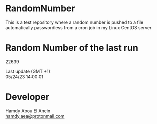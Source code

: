 # RandomNumber    
This is a test repository where a random number is pushed to a file automatically passwordless from a cron job in my Linux CentOS server    
# Random Number of the last run   
22639
      
Last update (GMT +1)    
05/24/23 14:00:01
# Developer    
Hamdy Abou El Anein   
hamdy.aea@protonmail.com
